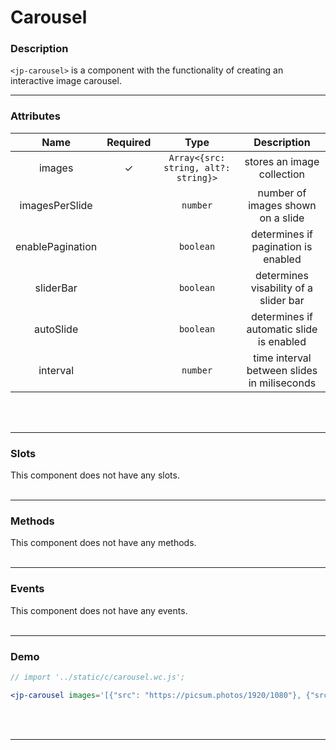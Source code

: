 <!-- import '../static/c/carousel.wc.js'; -->

# Carousel

### Description

`<jp-carousel>` is a component with the functionality of creating an interactive image carousel.
****

### Attributes

|     **Name**     | **Required** |               **Type**               |               **Description**               |
| :--------------: | :----------: | :----------------------------------: | :-----------------------------------------: |
|      images      |      ✓       | `Array<{src: string, alt?: string}>` |         stores an image collection          |
|  imagesPerSlide  |              |               `number`               |      number of images shown on a slide      |
| enablePagination |              |              `boolean`               |     determines if pagination is enabled     |
|    sliderBar     |              |              `boolean`               |    determines visability of a slider bar    |
|    autoSlide     |              |              `boolean`               |  determines if automatic slide is enabled   |
|     interval     |              |               `number`               | time interval between slides in miliseconds |
<br></br>
****

### Slots

This component does not have any slots.
<br></br>
****

### Methods

This component does not have any methods.
<br></br>
****

### Events

This component does not have any events.
<br></br>
****

### Demo

```jsx live
// import '../static/c/carousel.wc.js';

<jp-carousel images='[{"src": "https://picsum.photos/1920/1080"}, {"src": "https://picsum.photos/1280/720"}, {"src": "https://picsum.photos//600"}]'></jp-carousel>
```
<br></br>
****